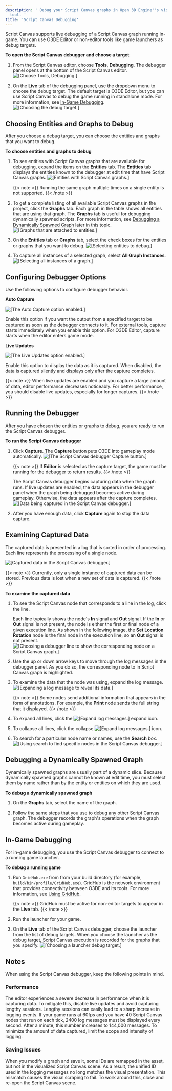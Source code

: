 ```yaml
---
description: ' Debug your Script Canvas graphs in Open 3D Engine''s visual scripting
  tool. '
title: 'Script Canvas Debugging'
---
```


Script Canvas supports live debugging of a Script Canvas graph running in-game. You can use O3DE Editor or non-editor tools like game launchers as debug targets.

**To open the Script Canvas debugger and choose a target**

1. From the Script Canvas editor, choose **Tools**, **Debugging**. The debugger panel opens at the bottom of the Script Canvas editor.
![\[Choose Tools, Debugging.\]](/images/user-guide/scripting/script-canvas/script-canvas-debugging-1.png)

1. On the **Live** tab of the debugging panel, use the dropdown menu to choose the debug target. The default target is O3DE Editor, but you can use Script Canvas to debug the game running in standalone mode. For more information, see [In-Game Debugging](#script-canvas-debugging-in-game).
![\[Choosing the debug target.\]](/images/user-guide/scripting/script-canvas/script-canvas-debugging-2.png)

## Choosing Entities and Graphs to Debug 

After you choose a debug target, you can choose the entities and graphs that you want to debug.

**To choose entities and graphs to debug**

1. To see entities with Script Canvas graphs that are available for debugging, expand the items on the **Entities** tab. The **Entities** tab displays the entities known to the debugger at edit time that have Script Canvas graphs.
![\[Entities with Script Canvas graphs.\]](/images/user-guide/scripting/script-canvas/script-canvas-debugging-3.png)

    {{< note >}}
Running the same graph multiple times on a single entity is not supported.
{{< /note >}}

1. To get a complete listing of all available Script Canvas graphs in the project, click the **Graphs** tab. Each graph in the table shows all entities that are using that graph. The **Graphs** tab is useful for debugging dynamically spawned scripts. For more information, see [Debugging a Dynamically Spawned Graph](#script-canvas-debugging-debugging-a-dynamically-spawned-graph) later in this topic.
![\[Graphs that are attached to entities.\]](/images/user-guide/scripting/script-canvas/script-canvas-debugging-4.png)

1. On the **Entities** tab or **Graphs** tab, select the check boxes for the entities or graphs that you want to debug.
![\[Selecting entities to debug.\]](/images/user-guide/scripting/script-canvas/script-canvas-debugging-5.png)

1. To capture all instances of a selected graph, select **All Graph Instances**.
![\[Selecting all instances of a graph.\]](/images/user-guide/scripting/script-canvas/script-canvas-debugging-6.png)

## Configuring Debugger Options 

Use the following options to configure debugger behavior.

**Auto Capture**

![\[The Auto Capture option enabled.\]](/images/user-guide/scripting/script-canvas/script-canvas-debugging-7.png)

Enable this option if you want the output from a specified target to be captured as soon as the debugger connects to it. For external tools, capture starts immediately when you enable this option. For O3DE Editor, capture starts when the editor enters game mode.

**Live Updates**

![\[The Live Updates option enabled.\]](/images/user-guide/scripting/script-canvas/script-canvas-debugging-8.png)

Enable this option to display the data as it is captured. When disabled, the data is captured silently and displays only after the capture completes.

{{< note >}}
When live updates are enabled and you capture a large amount of data, editor performance decreases noticeably. For better performance, you should disable live updates, especially for longer captures.
{{< /note >}}

## Running the Debugger 

After you have chosen the entities or graphs to debug, you are ready to run the Script Canvas debugger.

**To run the Script Canvas debugger**

1. Click **Capture**. The **Capture** button puts O3DE into gameplay mode automatically.
![\[The Script Canvas debugger Capture button.\]](/images/user-guide/scripting/script-canvas/script-canvas-debugging-9.png)

    {{< note >}}
If **Editor** is selected as the capture target, the game must be running for the debugger to return results.
{{< /note >}}

   The Script Canvas debugger begins capturing data when the graph runs. If live updates are enabled, the data appears in the debugger panel when the graph being debugged becomes active during gameplay. Otherwise, the data appears after the capture completes.
![\[Data being captured in the Script Canvas debugger.\]](/images/user-guide/scripting/script-canvas/script-canvas-debugging-10.png)

1. After you have enough data, click **Capture** again to stop the data capture.

## Examining Captured Data 

The captured data is presented in a log that is sorted in order of processing. Each line represents the processing of a single node.

![\[Captured data in the Script Canvas debugger.\]](/images/user-guide/scripting/script-canvas/script-canvas-debugging-11.png)

{{< note >}}
Currently, only a single instance of captured data can be stored. Previous data is lost when a new set of data is captured.
{{< /note >}}

**To examine the captured data**

1. To see the Script Canvas node that corresponds to a line in the log, click the line.

   Each line typically shows the node's **In** signal and **Out** signal. If the **In** or **Out** signal is not present, the node is either the first or final node of a given execution line. As shown in the following image, the **Set Location Rotation** node is the final node in the execution line, so an **Out** signal is not present.
![\[Choosing a debugger line to show the corresponding node on a Script Canvas graph.\]](/images/user-guide/scripting/script-canvas/script-canvas-debugging-12.png)

1. Use the up or down arrow keys to move through the log messages in the debugger panel. As you do so, the corresponding node to in Script Canvas graph is highlighted.

1. To examine the data that the node was using, expand the log message.
![\[Expanding a log message to reveal its data.\]](/images/user-guide/scripting/script-canvas/script-canvas-debugging-13.png)

    {{< note >}}
Some nodes send additional information that appears in the form of annotations. For example, the **Print** node sends the full string that it displayed.
{{< /note >}}

1. To expand all lines, click the ![\[Expand log messages.\]](/images/user-guide/scripting/script-canvas/script-canvas-debugging-14.png) expand icon.

1. To collapse all lines, click the collapse ![\[Expand log messages.\]](/images/user-guide/scripting/script-canvas/script-canvas-debugging-15.png) icon.

1. To search for a particular node name or names, use the **Search** box.
![\[Using search to find specific nodes in the Script Canvas debugger.\]](/images/user-guide/scripting/script-canvas/script-canvas-debugging-16.png)

## Debugging a Dynamically Spawned Graph 

Dynamically spawned graphs are usually part of a dynamic slice. Because dynamically spawned graphs cannot be known at edit time, you must select them by name rather than by the entity or entities on which they are used.

**To debug a dynamically spawned graph**

1. On the **Graphs** tab, select the name of the graph.

1. Follow the same steps that you use to debug any other Script Canvas graph. The debugger records the graph's operations when the graph becomes active during gameplay.

## In-Game Debugging 

For in-game debugging, you use the Script Canvas debugger to connect to a running game launcher.

**To debug a running game**

1. Run `GridHub.exe` from from your build directory \(for example, `build/bin/profile/GridHub.exe`\). GridHub is the network environment that provides connectivity between O3DE and its tools. For more information, see [Using GridHub](/docs/userguide/gridhub-intro.md).

    {{< note >}}
GridHub must be active for non-editor targets to appear in the **Live** tab.
{{< /note >}}

1. Run the launcher for your game.

1. On the **Live** tab of the Script Canvas debugger, choose the launcher from the list of debug targets. When you choose the launcher as the debug target, Script Canvas execution is recorded for the graphs that you specify.
![\[Choosing a launcher debug target.\]](/images/user-guide/scripting/script-canvas/script-canvas-debugging-2.png)

## Notes 

When using the Script Canvas debugger, keep the following points in mind.

### Performance 

The editor experiences a severe decrease in performance when it is capturing data. To mitigate this, disable live updates and avoid capturing lengthy sessions. Lengthy sessions can easily lead to a sharp increase in logging events. If your game runs at 60fps and you have 40 Script Canvas nodes that run on each tick, 2400 log messages must be displayed every second. After a minute, this number increases to 144,000 messages. To minimize the amount of data captured, limit the scope and intensity of logging.

### Saving Issues 

When you modify a graph and save it, some IDs are remapped in the asset, but not in the visualized Script Canvas scene. As a result, the unified ID used in the logging messages no long matches the visual presentation. This mismatch causes the visual scraping to fail. To work around this, close and re-open the Script Canvas scene.
